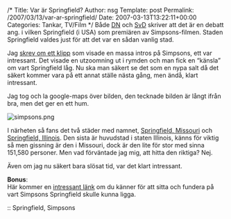 /*
 Title: Var är Springfield?
 Author: nsg
 Template: post
 Permalink: /2007/03/13/var-ar-springfield/
 Date: 2007-03-13T13:22:11+00:00
 Categories: Tankar, TV/Film
*/
Både [DN][1] och [SvD][2] skriver att det är en debatt ang. i vilken Springfield (i USA) som premiären av Simpsons-filmen. Staden Springfield valdes just för att det var en sådan vanlig stad.

Jag [skrev om ett klipp][3] som visade en massa intros på Simpsons, ett var intressant. Det visade en utzoomning ut i rymden och man fick en &#8220;känsla&#8221; om vart Springfield låg. Nu ska man säkert se det som en nypa salt då det säkert kommer vara på ett annat ställe nästa gång, men ändå, klart intressant.

Jag tog och la google-maps över bilden, den tecknade bilden är långt ifrån bra, men det ger en ett hum.

<img id="image352" src="http://cdn.junkpile.se/2007/03/simpsons.png" alt="simpsons.png" />

I närheten så fans det två städer med namnet, [Springfield, Missouri][4] och [Springfield, Illinois][5]. Den sista är huvudstad i staten Illinois, känns för viktig så men gissning är den i Missouri, dock är den lite för stor med sinna 151,580 personer. Men vad förväntade jag mig, att hitta den riktiga? Nej.

Även om jag nu säkert bara slösat tid, var det klart intressant.

**Bonus**:  
Här kommer en [intressant länk][6] om du känner för att sitta och fundera på vart Simpsons Springfield skulle kunna ligga.

:: Springfield, Simpsons

<small></small>

 [1]: http://www.dn.se/DNet/jsp/polopoly.jsp?d=2374&#038;a=626929
 [2]: http://www.svd.se/ego/140/http://www.svd.se/dynamiskt/noje/did_14799762.asp
 [3]: http://junkpile.se/~s/wp/2007/03/simpsons-intros/
 [4]: http://en.wikipedia.org/wiki/Springfield%2C_Missouri
 [5]: http://en.wikipedia.org/wiki/Springfield%2C_Illinois
 [6]: http://www.snpp.com/guides/springfield.list.html
